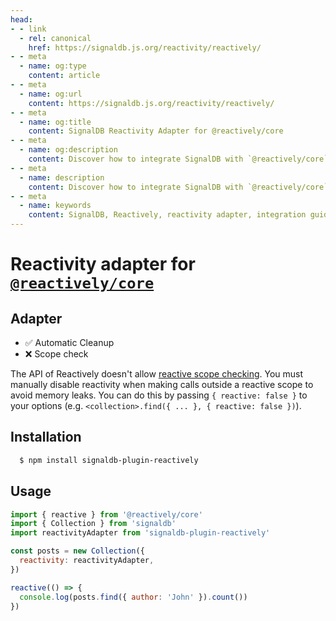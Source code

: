 ```yaml
---
head:
- - link
  - rel: canonical
    href: https://signaldb.js.org/reactivity/reactively/
- - meta
  - name: og:type
    content: article
- - meta
  - name: og:url
    content: https://signaldb.js.org/reactivity/reactively/
- - meta
  - name: og:title
    content: SignalDB Reactivity Adapter for @reactively/core
- - meta
  - name: og:description
    content: Discover how to integrate SignalDB with `@reactively/core` using the Reactivity Adapter. Learn about installation, usage, and handling reactivity in your application.
- - meta
  - name: description
    content: Discover how to integrate SignalDB with `@reactively/core` using the Reactivity Adapter. Learn about installation, usage, and handling reactivity in your application.
- - meta
  - name: keywords
    content: SignalDB, Reactively, reactivity adapter, integration guide, JavaScript, TypeScript, reactive programming, SignalDB plugin, collection setup, reactive scope
---
```

# Reactivity adapter for [`@reactively/core`](https://github.com/modderme123/reactively)

## Adapter

* ✅ Automatic Cleanup
* ❌ Scope check

The API of Reactively doesn't allow [reactive scope checking](/reactivity/#reactivity-libraries).
You must manually disable reactivity when making calls outside a reactive scope to avoid memory leaks. You can do this by passing `{ reactive: false }` to your options (e.g. `<collection>.find({ ... }, { reactive: false })`).

## Installation

```bash
  $ npm install signaldb-plugin-reactively
```

## Usage

```js
import { reactive } from '@reactively/core'
import { Collection } from 'signaldb'
import reactivityAdapter from 'signaldb-plugin-reactively'

const posts = new Collection({
  reactivity: reactivityAdapter,
})

reactive(() => {
  console.log(posts.find({ author: 'John' }).count())
})
```
